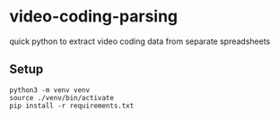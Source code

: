 # video-coding-parsing
quick python to extract video coding data from separate spreadsheets


## Setup

```
python3 -m venv venv
source ./venv/bin/activate
pip install -r requirements.txt
```

